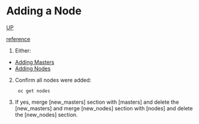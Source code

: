 # Adding a Node

[UP](OpenShift.html)

[reference](https://docs.openshift.com/container-platform/3.5/install_config/adding_hosts_to_existing_cluster.html#adding-nodes-advanced)

1) Either:
  * [Adding Masters](Adding-Masters.html)
  * [Adding Nodes](Adding-Nodes.html)

2) Confirm all nodes were added:

        oc get nodes

3) If yes, merge [new_masters] section with [masters] and delete the [new_masters] and merge [new_nodes] section with [nodes] and delete the [new_nodes] section.

